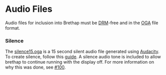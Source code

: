 # Audio Files
Audio files for inclusion into Brethap must be [DRM](https://en.wikipedia.org/wiki/Digital_rights_management)-free and in the [OGA](https://en.wikipedia.org/wiki/Ogg) file format.

### Silence
The [silence15.oga](./silence15.oga) is a 15 second silent audio file generated using [Audacity](https://www.audacityteam.org/download/). To create silence, follow this [guide](https://manual.audacityteam.org/man/silence.html). A silence audio tone is included to allow brethap to continue running with the display off. For more information on why this was done, see [#100](https://github.com/jithware/brethap/issues/100).
